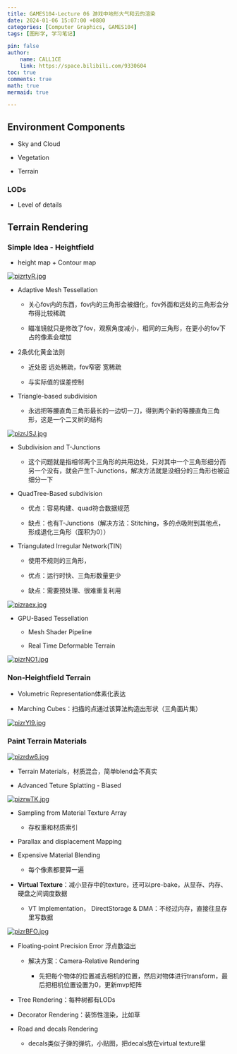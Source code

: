 ```yaml
---
title: GAMES104-Lecture 06 游戏中地形大气和云的渲染
date: 2024-01-06 15:07:00 +0800
categories: [Computer Graphics, GAMES104]
tags: [图形学, 学习笔记]

pin: false
author: 
    name: CALL1CE
    link: https://space.bilibili.com/9330604
toc: true
comments: true
math: true
mermaid: true

---
```


## Environment Components

* Sky and Cloud

* Vegetation

* Terrain

### LODs

* Level of details

## Terrain Rendering

### Simple Idea - Heightfield

* height map + Contour map

[![pizrtyR.jpg](https://s11.ax1x.com/2024/01/06/pizrtyR.jpg)](https://imgse.com/i/pizrtyR)

* Adaptive Mesh Tessellation
  
  * 关心fov内的东西，fov内的三角形会被细化，fov外面和远处的三角形会分布得比较稀疏
  
  * 瞄准镜就只是修改了fov，观察角度减小，相同的三角形，在更小的fov下占的像素会增加

* 2条优化黄金法则
  
  * 近处密 远处稀疏，fov窄密 宽稀疏
  
  * 与实际值的误差控制

* Triangle-based subdivision
  
  * 永远把等腰直角三角形最长的一边切一刀，得到两个新的等腰直角三角形，这是一个二叉树的结构

[![pizrJSJ.jpg](https://s11.ax1x.com/2024/01/06/pizrJSJ.jpg)](https://imgse.com/i/pizrJSJ)

* Subdivision and T-Junctions
  
  * 这个问题就是指相邻两个三角形的共用边处，只对其中一个三角形细分而另一个没有，就会产生T-Junctions，解决方法就是没细分的三角形也被迫细分一下

* QuadTree-Based subdivision
  
  * 优点：容易构建、quad符合数据规范
  
  * 缺点：也有T-Junctions（解决方法：Stitching，多的点吸附到其他点，形成退化三角形（面积为0））

* Triangulated Irregular Network(TIN)
  
  * 使用不规则的三角形，
  
  * 优点：运行时快、三角形数量更少
  
  * 缺点：需要预处理、很难重复利用

[![pizraex.jpg](https://s11.ax1x.com/2024/01/06/pizraex.jpg)](https://imgse.com/i/pizraex)

* GPU-Based Tessellation
  
  * Mesh Shader Pipeline
  
  * Real Time Deformable Terrain

[![pizrNO1.jpg](https://s11.ax1x.com/2024/01/06/pizrNO1.jpg)](https://imgse.com/i/pizrNO1)

### Non-Heightfield Terrain

* Volumetric Representation体素化表达

* Marching Cubes：扫描的点通过该算法构造出形状（三角面片集）

[![pizrYl9.jpg](https://s11.ax1x.com/2024/01/06/pizrYl9.jpg)](https://imgse.com/i/pizrYl9)

### Paint Terrain Materials

[![pizrdw6.jpg](https://s11.ax1x.com/2024/01/06/pizrdw6.jpg)](https://imgse.com/i/pizrdw6)

* Terrain Materials，材质混合，简单blend会不真实

* Advanced Teture Splatting - Biased

[![pizrwTK.jpg](https://s11.ax1x.com/2024/01/06/pizrwTK.jpg)](https://imgse.com/i/pizrwTK)

* Sampling from Material Texture Array
  
  * 存权重和材质索引



* Parallax and displacement Mapping

* Expensive Material Blending
  
  * 每个像素都要算一遍

* **Virtual Texture**：减小显存中的texture，还可以pre-bake，从显存、内存、硬盘之间调度数据
  
  * VT Implementation， DirectStorage & DMA：不经过内存，直接往显存里写数据

[![pizrBFO.jpg](https://s11.ax1x.com/2024/01/06/pizrBFO.jpg)](https://imgse.com/i/pizrBFO)

* Floating-point Precision Error 浮点数溢出
  
  * 解决方案：Camera-Relative Rendering
    
    * 先把每个物体的位置减去相机的位置，然后对物体进行transform，最后把相机位置设置为0，更新mvp矩阵

* Tree Rendering：每种树都有LODs

* Decorator Rendering：装饰性渲染，比如草

* Road and decals Rendering
  
  * decals类似子弹的弹坑，小贴图，把decals放在virtual texture里


